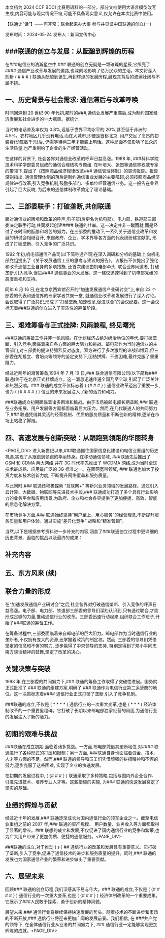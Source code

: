 本文档为 2024 CCF BDCI 比赛用语料的一部分。部分文档使用大语言模型改写生成,内容可能与现实情况不符,可能不具备现实意义,仅允许在本次比赛中使用。

【联通史”话”】——何非常：联合起来办大事 参与并见证中国联通的创立(一)

发布时间：2024-05-24 发布人：新闻宣传中心

## ###联通的创立与发展：从酝酿到辉煌的历程

在###电信业的浩瀚星空中,### 联通的创立无疑是一颗璀璨的星辰,它照亮了#### 通信产业改革与发展的道路,也深刻地影响了亿万民众的生活。本文将深入剖析 \( \# \# \# \) 联通从酝酿到诞生,再到辉煌的发展历程,展现其背后的波澜壮阔与不屈不挠。

## 一、历史背景与社会需求: 通信滞后与改革呼唤

时间回溯到 20 世纪 90 年代初,那时的###,通信业发展严重滞后,成为制约国家经济发展和社会进步的一大瓶颈。据统计,

当时的电话普及率仅为 0.8%,远低于世界平均水平的 20%,甚至低于非洲的 4.5%。农村地区几乎没有电话,而在大城市,即便是首都北京, 用户交足了高昂的初装费(动辄数千元)后, 仍需等待两三年才能装上电话。这种局面不仅影响了民众的生活质量,也严重制约了企业的生产经营活动。

在这样的背景下, 社会各界对通信业改革的呼声日益高涨。1988 年, ###科科学院技术科学学部委员组成的通信合理结构专题组, 在叶培大、张煦等通信界权威专家的带领下,提出了《按照商品经济规律改革### 通信管理体制》的咨询报告。报告深刻指出, 通信管理体制的落后是制约通信事业发展的主要障碍,必须按照商品经济规律进行改革,引入竞争机制,鼓励多部门、多单位经营通信业务。这一报告在业界引起了巨大反响, 为后来的通信体制改革奠定了理论基础。

## 二、三部委联手：打破垄断,共创联通

面对通信业的困境和改革的呼声,电子部(后更名为机电部)、电力部、铁道部三部委决定联手行动,共同发起创建#### 联通的壮举。这一决定并非一蹴而就,而是经过了长时间的酝酿和艰苦的努力。在三部委的推动下,一系列关于通信业改革和发展的研讨会相继召开, 来自政府、企业、学术界等各方面的代表纷纷建言献策, 形成了打破垄断、引入竞争的广泛共识。

1992 年初,机电部通信产品司(以下简称通产司)在深入调研和分析的基础上,向机电部党组提出了《关于发展通信工业的思考与建议的报告》。该报告不仅提出了强化和改革通信工业自身的多项措施, 还首次建议由机电部牵头, 联合业界同道者, 打破垄断,引入竞争,促进#### 通信事业的大发展。这一建议迅速得到了机电部党组的高度重视和支持。

同年 6 月 16 日,在北京京西宾馆召开的“加速发展通信产业研讨会”上,来自 23 个部委的代表和通信界的专家学者共聚一堂, 就通信业改革和发展进行了深入讨论。会议取得了广泛共识,形成了“打破垄断,加速改革,促进联合”的会议纪要。这一会议标志着###联通的创立进入了实质性的筹备阶段。

## 三、艰难筹备与正式挂牌: 风雨兼程, 终见曙光

###联通的筹备工作并非一帆风顺。在计划经济占绝对统治地位的年代,要打破垄断、引入竞争,面临着来自各方面的巨大阻力和挑战。邮电部作为当时通信业的主管部门,对三部委的提议持强烈反对态度。双方进行了多次激烈的论战和博弈,但三部委在胡启立、曾培炎等领导的坚定支持下,团结拼搏、不畏困难,最终克服了重重阻力。

经过近两年的艰苦筹备,1994 年 7 月 19 日,### 联合通信有限公司(以下简称### 联通)终于在北京正式挂牌成立。这一消息迅速传遍全国乃至全球,引起了广泛关注和热烈反响。### 联通的成立不仅标志着 \( {\# \# \# } \) 通信业改革迈出了重要一步,也为 \( {\# \# \# \# } \) 信业的未来发展注入了新的活力和动力。

###联通成立初期面临着诸多困难和挑战。由于市场被邮电部长期垄断,### 联通在业务拓展、用户发展等方面都面临着巨大压力。然而,在几代联通人的共同努力下,### 联通凭借其灵活的经营机制、优质的服务质量和不断创新的精神,逐渐在市场上站稳了脚跟。

## 四、高速发展与创新突破：从跟跑到领跑的华丽转身

<PAGE_DIV> 进入新世纪以来,###联通抓住国家信息化建设和电信业重组的历史机遇,实现了从跟跑到领跑的华丽转身。在移动通信领域, ###联通先后推出了 GSM 和 CDMA 两大网络,并在 3G 时代率先推出了 WCDMA 网络,成为当时全球技术最成熟、应用最广泛的 3G 标准之一。在固网宽带领域, ### 联通也加大了投资力度和技术创新力度, 不断提升网络覆盖和服务质量。

与此同时,### 联通还积极探索 “互联网+” 等新兴业务领域的发展路径。通过引入云计算、大数据、物联网等先进技术手段,### 联通成功打造了多个具有行业影响力的业务平台和应用场景,为政府、企业和社会各界提供了更加便捷、高效、智能的信息化解决方案。

在市场竞争方面,### 联通始终坚持“用户至上、用心服务”的经营理念,不断提升服务质量和用户体验。通过实施“差异化竞争” 战略和“精准营销”。

当然,以下是根据参考资料进一步补充的内容,涵盖了###联通创立过程中更详细的历史背景、面临的挑战以及最终的成果：

## 补充内容

## 五、东方风来 (续)

## 联合力量的形成

在“加速发展通信产业研讨会”之后,社会各界对打破通信垄断、引入竞争的呼声日益高涨。电子部、电力部、铁道部三部委的领导们深刻认识到,只有通过联合,才能形成足够的力量,推动通信行业的改革。三部委迅速行动起来,组织联合工作班子,开始了###联通的筹备工作。

在筹备过程中,三部委面临着来自邮电部的巨大阻力。邮电部作为当时通信行业的垄断者,不仅拥有庞大的资源,还掌握着政策的制定权。然而, 三部委的领导们凭借坚定的信念和不懈的努力, 逐步赢得了中央领导的支持, 特别是得到了邓小平同志南方谈话精神的鼓舞,坚定了改革的决心。

## 关键决策与突破

1993 年,在三部委的共同努力下,### 联通的筹备工作取得了突破性进展。国务院正式批准了 ### 联通的组建方案,明确了 ### 联通作为电信行业第二运营商的地位。这一决策标志着#### 通信行业正式打破了垄断,引入了竞争机制。

###联通的成立,不仅是 \( *  *  *  * \) 通信行业的一次重大变革,也是 \( *  *  * \) 经济体制改革的一个重要里程碑。它打破了长期以来邮电部独家经营的局面,为通信行业的发展注入了新的活力。

## 初期的艰难与挑战

###联通在成立初期,面临着诸多挑战。一方面,邮电部凭借其垄断地位,对#### 联通进行了各种形式的打压和限制；另一方面, ###联通自身也面临着资金、技术、人才等方面的不足。然而,### 联通的领导和员工们凭借顽强的拼搏精神和不懈的努力,逐步克服了这些困难, 实现了企业的快速发展。

在初期的发展过程中, \( {\# \# \# } \) 联通采取了多种策略,包括与国内外企业合作、引进先进技术、培养专业人才等。这些措施的实施, 为### 联通的快速发展奠定了坚实的基础。

## 业绩的辉煌与贡献

经过近十年的发展,### 联通逐渐成长为国内通信行业的领军企业之一。截至电信业重组之前的 2007 年,### 联通的资产规模、 用户数量、业务收入等方面都取得了显著的增长。### 联想的成立和发展,不仅促进了国内通信行业的竞争和繁荣,也为广大用户带来了更加优质、便捷的通信服务。<PAGE_DIV> 

###联通的成立,对于推动 \( s \) ## 通信行业的改革和发展具有重要意义。它打破了垄断,引入了竞争,促进了通信技术的进步和服务质量的提升。同时,### 联通的发展也为国家通信产业的繁荣和进步做出了重要贡献。

## 六、展望未来

回顾### 联通的创立历程,我们深感其不易与伟大。### 联通的成立,不仅是 \( {\# \# \# \# } \) 通信行业的一次重大变革,也是 \( {\# \# \# } \) 经济体制改革的一个重要成果。它展示了###人民敢于探索、勇于创新的精神风貌。

展望未来,### 通信行业将继续保持快速发展的势头。随着技术的不断进步和市场的不断开放,### 通信行业将迎来更加广阔的发展前景。我们相信, 在 ###共产党的领导下, 在全体通信行业从业者的共同努力下, ### 通信行业一定能够实现更加辉煌的成就。<PAGE_DIV> 